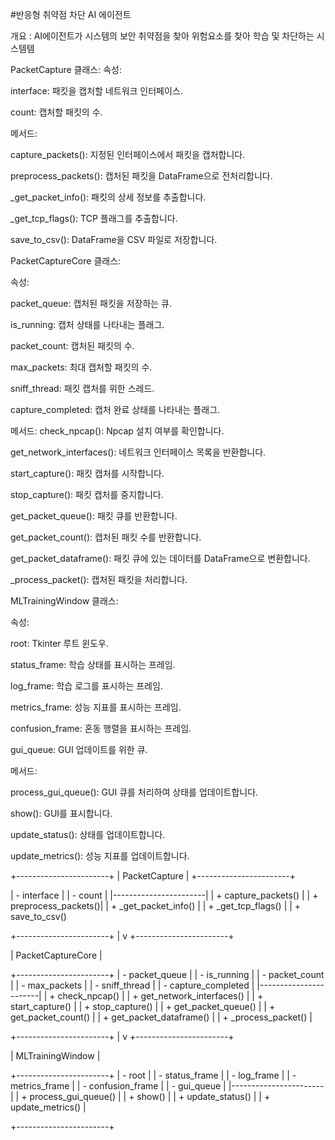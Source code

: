 #반응형 취약점 차단 AI 에이전트

개요  : AI에이전트가 시스템의 보안 취약점을 찾아 위험요소를 찾아 학습 및 차단하는 시스템템


PacketCapture 클래스:
속성:

interface: 패킷을 캡처할 네트워크 인터페이스.

count: 캡처할 패킷의 수.


메서드:

capture_packets(): 지정된 인터페이스에서 패킷을 캡처합니다.

preprocess_packets(): 캡처된 패킷을 DataFrame으로 전처리합니다.

_get_packet_info(): 패킷의 상세 정보를 추출합니다.

_get_tcp_flags(): TCP 플래그를 추출합니다.

save_to_csv(): DataFrame을 CSV 파일로 저장합니다.

PacketCaptureCore 클래스:


속성:

packet_queue: 캡처된 패킷을 저장하는 큐.

is_running: 캡처 상태를 나타내는 플래그.

packet_count: 캡처된 패킷의 수.

max_packets: 최대 캡처할 패킷의 수.

sniff_thread: 패킷 캡처를 위한 스레드.

capture_completed: 캡처 완료 상태를 나타내는 플래그.

메서드:
check_npcap(): Npcap 설치 여부를 확인합니다.

get_network_interfaces(): 네트워크 인터페이스 목록을 반환합니다.

start_capture(): 패킷 캡처를 시작합니다.

stop_capture(): 패킷 캡처를 중지합니다.

get_packet_queue(): 패킷 큐를 반환합니다.

get_packet_count(): 캡처된 패킷 수를 반환합니다.

get_packet_dataframe(): 패킷 큐에 있는 데이터를 DataFrame으로 변환합니다.

_process_packet(): 캡처된 패킷을 처리합니다.

MLTrainingWindow 클래스:

속성:

root: Tkinter 루트 윈도우.

status_frame: 학습 상태를 표시하는 프레임.

log_frame: 학습 로그를 표시하는 프레임.

metrics_frame: 성능 지표를 표시하는 프레임.

confusion_frame: 혼동 행렬을 표시하는 프레임.

gui_queue: GUI 업데이트를 위한 큐.

메서드:

process_gui_queue(): GUI 큐를 처리하여 상태를 업데이트합니다.

show(): GUI를 표시합니다.

update_status(): 상태를 업데이트합니다.

update_metrics(): 성능 지표를 업데이트합니다.


+-----------------------+
|   PacketCapture       |
+-----------------------+

| - interface           |
| - count               |
|-----------------------|
| + capture_packets()   |
| + preprocess_packets()|
| + _get_packet_info()  |
| + _get_tcp_flags()    |
| + save_to_csv()     

+-----------------------+
         |
         v
+-----------------------+

|   PacketCaptureCore   |
  
+-----------------------+
| - packet_queue        |
| - is_running          |
| - packet_count        |
| - max_packets         |
| - sniff_thread        |
| - capture_completed   |
|-----------------------|
| + check_npcap()       |
| + get_network_interfaces() |
| + start_capture()     |
| + stop_capture()      |
| + get_packet_queue()  |
| + get_packet_count()  |
| + get_packet_dataframe() |
| + _process_packet()   |

+-----------------------+
         |
         v
+-----------------------+

|   MLTrainingWindow    |

+-----------------------+
| - root                |
| - status_frame        |
| - log_frame           |
| - metrics_frame       |
| - confusion_frame     |
| - gui_queue           |
|-----------------------|
| + process_gui_queue() |
| + show()              |
| + update_status()     |
| + update_metrics()    |

+-----------------------+